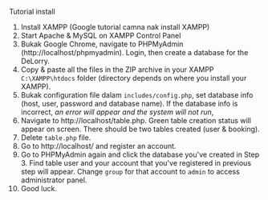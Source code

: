 Tutorial install

1. Install XAMPP (Google tutorial camna nak install XAMPP)
2. Start Apache & MySQL on XAMPP Control Panel
3. Bukak Google Chrome, navigate to PHPMyAdmin (http://localhost/phpmyadmin). Login, then create a database for the DeLorry.
4. Copy & paste all the files in the ZIP archive in your XAMPP ```C:\XAMPP\htdocs``` folder (directory depends on where you install your XAMPP).
4. Bukak configuration file dalam ```includes/config.php```, set database info (host, user, password and database name). If the database info is incorrect, *an error will appear and the system will not run*,
5. Navigate to http://localhost/table.php. Green table creation status will appear on screen. There should be two tables created (user & booking).
6. Delete ```table.php``` file.
7. Go to http://localhost/ and register an account.
8. Go to PHPMyAdmin again and click the database you've created in Step 3. Find table user and your account that you've registered in previous step will appear. Change `group` for that account to ```admin``` to access administrator panel.
9. Good luck.
